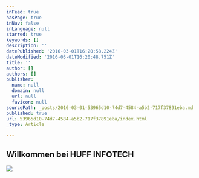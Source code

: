 ```yaml
---
inFeed: true
hasPage: true
inNav: false
inLanguage: null
starred: true
keywords: []
description: ''
datePublished: '2016-03-01T16:20:58.224Z'
dateModified: '2016-03-01T16:20:48.751Z'
title: ''
author: []
authors: []
publisher:
  name: null
  domain: null
  url: null
  favicon: null
sourcePath: _posts/2016-03-01-53965d10-74d7-4584-a5b2-717f37891eba.md
published: true
url: 53965d10-74d7-4584-a5b2-717f37891eba/index.html
_type: Article

---
```

## Willkommen bei HUFF INFOTECH
![](https://the-grid-user-content.s3-us-west-2.amazonaws.com/ba066c39-4477-4f0d-9c9d-89e13234da1b.jpg)